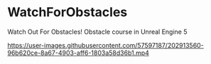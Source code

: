 # WatchForObstacles
Watch Out For Obstacles! Obstacle course in Unreal Engine 5

https://user-images.githubusercontent.com/57597187/202913560-96b620ce-8a67-4903-aff6-1803a58d36b1.mp4
